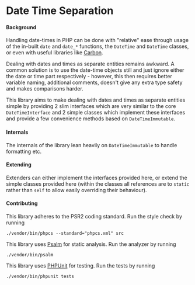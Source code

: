 # Date Time Separation

#### Background

Handling date-times in PHP can be done with "relative" ease through usage of the in-built `date` and `date_*`
functions, the `DateTime` and `DateTime` classes, or even with useful libraries like [Carbon](https://carbon.nesbot.com/docs/).

Dealing with dates and times as separate entities remains awkward. A common solution is to use the date-time
objects still and just ignore either the date or time part respectively - however, this then requires better variable
naming, additional comments, doesn't give any extra type safety and makes comparisons harder.

This library aims to make dealing with dates and times as separate entities simple by providing 2 slim interfaces which
are very similar to the core `DateTimeInterface` and 2 simple classes which implement these interfaces and provide
a few convenience methods based on `DateTimeImmutable`.

#### Internals

The internals of the library lean heavily on `DateTimeImmutable` to handle formatting etc.

#### Extending

Extenders can either implement the interfaces provided here, or extend the simple classes provided here (within the
classes all references are to `static` rather than `self` to allow easily overriding their behaviour).

#### Contributing

This library adheres to the PSR2 coding standard. Run the style check by running
```
./vendor/bin/phpcs --standard="phpcs.xml" src
```

This library uses [Psalm](https://psalm.dev/docs/) for static analysis. Run the analyzer by running
```
./vendor/bin/psalm
```

This library uses [PHPUnit](https://phpunit.readthedocs.io/en/8.0/) for testing. Run the tests by running
```
./vendor/bin/phpunit tests
```
